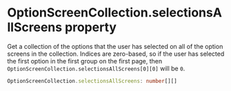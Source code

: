 # OptionScreenCollection.selectionsAllScreens property

Get a collection of the options that the user has selected on all of the option screens in the collection. Indices are zero-based, so if the user has selected the first option in the first group on the first page, then `OptionScreenCollection.selectionsAllScreens[0][0]` will be `0`.

```typescript
OptionScreenCollection.selectionsAllScreens: number[][]
```